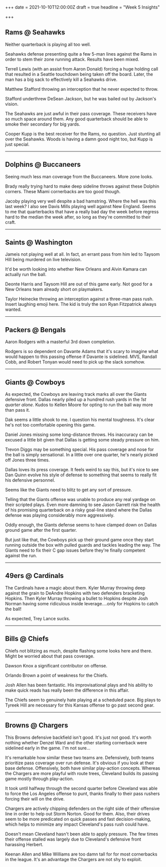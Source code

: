 +++
date = 2021-10-10T12:00:00Z
draft = true
headline = "Week 5 Insights"

+++
## Rams @ Seahawks

Neither quarterback is playing all too well.

Seahawks defense presenting quite a few 5-man lines against the Rams in order to stem their zone running attack. Results have been mixed.

Terrell Lewis (with an assist from Aaron Donald) forcing a huge holding call that resulted in a Seattle touchdown being taken off the board. Later, the man has a big sack to effectively kill a Seahawks drive.

Matthew Stafford throwing an interception that he never expected to throw.

Stafford underthrew DeSean Jackson, but he was bailed out by Jackson's vision.

The Seahawks are just awful in their pass coverage. These receivers have so much space around them. Any good quarterback should be able to smoke their secondary for big yards.

Cooper Kupp is the best receiver for the Rams, no question. Just stunting all over the Seahawks. Woods is having a damn good night too, but Kupp is just special.

***

## Dolphins @ Buccaneers

Seeing much less man coverage from the Buccaneers. More zone looks.

Brady really trying hard to make deep sideline throws against these Dolphin corners. These Miami cornerbacks are too good though.

Jacoby playing very well despite a bad hamstring. Where the hell was this last week? I also see Davis Mills playing well against New England. Seems to me that quarterbacks that have a really bad day the week before regress hard to the median the week after, so long as they're committed to their craft.

***

## Saints @ Washington

Jameis not playing well at all. In fact, an errant pass from him led to Taysom Hill being murdered on live television.

It'd be worth looking into whether New Orleans and Alvin Kamara can actually run the ball.

Deonte Harris and Taysom Hill are out of this game early. Not good for a New Orleans team already short on playmakers.

Taylor Heinecke throwing an interception against a three-man pass rush. Insert laughing emoji here. The kid is truly the son Ryan Fitzpatrick always wanted.

***

## Packers @ Bengals

Aaron Rodgers with a masterful 3rd down completion.

Rodgers is so dependent on Davante Adams that it's scary to imagine what would happen to this passing offense if Davante is sidelined. MVS, Randall Cobb, and Robert Tonyan would need to pick up the slack somehow. 

***

## Giants @ Cowboys

As expected, the Cowboys are leaving track marks all over the Giants defensive front. Dallas nearly piled up a hundred rush yards in the _1st quarter alone_. Kudos to Kellen Moore for opting to run the ball way more than pass it.

Dak seems a little shook to me. I question his mental toughness. It's clear he's not too comfortable opening this game.

Daniel Jones missing some long-distance throws. His inaccuracy can be excused a little bit given that Dallas is getting some steady pressure on him.

Trevon Diggs may be something special. His pass coverage and nose for the ball is simply sensational. In a little over one quarter, he's nearly picked off Jones three times.

Dallas loves its press coverage. It feels weird to say this, but it's nice to see Dan Quinn evolve his style of defense to something that seems to really fit his defensive personnel.

Seems like the Giants need to blitz to get any sort of pressure.

Telling that the Giants offense was unable to produce any real yardage on their scripted plays. Even more damning to see Jason Garrett risk the health of his promising quarterback on a risky goal-line stand where the Dallas defense was playing considerably more aggressively.

Oddly enough, the Giants defense seems to have clamped down on Dallas ground game after the first quarter. 

But just like that, the Cowboys pick up their ground game once they start running outside the box with pulled guards and tackles leading the way. The Giants need to fix their C gap issues before they're finally competent against the run.

***

## 49ers @ Cardinals

The Cardinals have a magic about them. Kyler Murray throwing deep against the grain to DeAndre Hopkins with two defenders bracketing Hopkins. Then Kyler Murray throwing a bullet to Hopkins despite Josh Norman having some ridiculous inside leverage....only for Hopkins to catch the ball!

As expected, Trey Lance sucks.

***

## Bills @ Chiefs

Chiefs not blitzing as much, despite flashing some looks here and there. Might be worried about that pass coverage. 

Dawson Knox a significant contributor on offense.

Orlando Brown a point of weakness for the Chiefs.

Josh Allen has been fantastic. His improvisational plays and his ability to make quick reads has really been the difference in this affair.

The Chiefs seem to genuinely hate playing at a scheduled pace. Big plays to Tyreek Hill are necessary for this Kansas offense to go past second gear.

***

## Browns @ Chargers

This Browns defensive backfield isn't good. It's just not good. It's worth nothing whether Denzel Ward and the other starting cornerback were sidelined early in the game. I'm not sure...

It's remarkable how similar these two teams are. Defensively, both teams prioritize pass coverage over run defense. It's obvious if you look at their base defense. Offensively, both have similar play-action concepts. Whereas the Chargers are more playful with route trees, Cleveland builds its passing game mostly through play-action. 

It took until halfway through the second quarter before Cleveland was able to force the Los Angeles offense to punt, thanks finally to their pass rushers forcing their will on the drive. 

Chargers are actively chipping defenders on the right side of their offensive line in order to help out Storm Norton. Good for them. Also, their drives seem to be more predicated on quick passes and fast decision-making, which helps to minimize any impact Cleveland's pass rush could have.

Doesn't mean Cleveland hasn't been able to apply pressure. The few times their offense stalled was largely due to Cleveland's defensive front harassing Herbert.

Keenan Allen and Mike Williams are too damn tall for for most cornerbacks in the league. It's an advantage the Chargers are not shy to exploit.